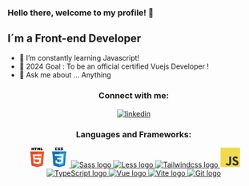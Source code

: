 ### Hello there, welcome to my profile! 👋

## I´m a Front-end Developer

- :brain: I’m constantly learning Javascript!
- :date: 2024 Goal : To be an official certified Vuejs Developer !
- 💬 Ask me about ... Anything

<h3 align="center">Connect with me:</h3>

<p align="center">
    <a href="https://linkedin.com/in/acunarodrigo" target="blank">
        <img align="center" src="https://raw.githubusercontent.com/rahuldkjain/github-profile-readme-generator/master/src/images/icons/Social/linked-in-alt.svg" alt="linkedin" height="30" width="40" />
    </a>
</p>

<h3 align="center">Languages and Frameworks:</h3>
<p align="center">
    <a href="https://developer.mozilla.org/es/docs/Web/HTML" target="_blank" style="text-decoration: none !important;">
        <img src="https://raw.githubusercontent.com/devicons/devicon/master/icons/html5/html5-original-wordmark.svg" alt="Html5 logo" width="40" height="40"/>
    </a>
    <a href="https://developer.mozilla.org/es/docs/Web/CSS" target="_blank">
        <img src="https://raw.githubusercontent.com/devicons/devicon/master/icons/css3/css3-original-wordmark.svg" alt="Css3 logo" width="40" height="40"/>
    </a>
    <a href="https://sass-lang.com/" target="_blank">
        <img src="https://sass-lang.com/assets/img/logos/logo.svg" alt="Sass logo" width="40" height="40"/>
    </a>
    <a href="https://lesscss.org/" target="_blank">
        <img src="https://lesscss.org/public/img/less_logo.png" alt="Less logo" width="60" height="40"/>
    </a>
    <a href="https://tailwindcss.com/" target="_blank">
        <img src="https://tailwindcss.com/_next/static/media/tailwindcss-logotype.0e3166482a69f6e0f869a048cf5c06bb695e2577.svg" alt="Tailwindcss logo" width="60" height="40"/>
    </a>
    <a href="https://developer.mozilla.org/es/docs/Web/JavaScript" target="_blank">
        <img src="https://raw.githubusercontent.com/devicons/devicon/master/icons/javascript/javascript-original.svg" alt="JavasSript logo" width="40" height="40"/>
    </a> </a>
    <a href="https://www.typescriptlang.org/" target="_blank">
        <img src="https://logowik.com/content/uploads/images/typescript2034.jpg" alt="TypeScript logo" width="55" height="40"/>
    </a> </a>
    <a href="https://es.vuejs.org/" target="_blank">
        <img src="https://es.vuejs.org/images/logo.png" alt="Vue logo" width="40" height="40"/>
    </a>
    <a href="https://vitejs.dev/" target="_blank">
        <img src="https://vitejs.dev/logo-with-shadow.png" alt="Vite logo" width="40" height="40"/>
    </a>
    <a href="https://git-scm.com/" target="_blank">
        <img src="https://git-scm.com/images/logo@2x.png" alt="Git logo" width="80" height="40"/>
    </a>
</p>
